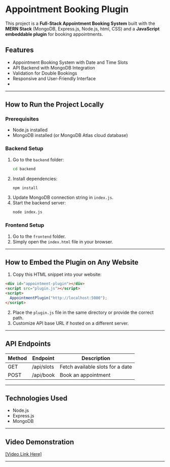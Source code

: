 # Appointment Booking Plugin

This project is a **Full-Stack Appointment Booking System** built with the **MERN Stack** (MongoDB, Express.js, Node.js, html, CSS) and a **JavaScript embeddable plugin** for booking appointments.

## Features
- Appointment Booking System with Date and Time Slots
- API Backend with MongoDB Integration
- Validation for Double Bookings
- Responsive and User-Friendly Interface
- 
---

## How to Run the Project Locally

### Prerequisites
- Node.js installed
- MongoDB installed (or MongoDB Atlas cloud database)

### Backend Setup
1. Go to the `backend` folder:
   ```bash
   cd backend
   ```
2. Install dependencies:
   ```bash
   npm install
   ```
3. Update MongoDB connection string in `index.js`.
4. Start the backend server:
   ```bash
   node index.js
   ```

### Frontend Setup
1. Go to the `frontend` folder.
2. Simply open the `index.html` file in your browser.

---

## How to Embed the Plugin on Any Website
1. Copy this HTML snippet into your website:

```html
<div id="appointment-plugin"></div>
<script src="plugin.js"></script>
<script>
  AppointmentPlugin("http://localhost:5000");
</script>
```

2. Place the `plugin.js` file in the same directory or provide the correct path.
3. Customize API base URL if hosted on a different server.

---

## API Endpoints
| Method | Endpoint            | Description          |
|--------|------------------|------------------|
| GET    | /api/slots        | Fetch available slots for a date |
| POST   | /api/book        | Book an appointment |

---

## Technologies Used
- Node.js
- Express.js
- MongoDB

---

## Video Demonstration
[[Video Link Here]](https://drive.google.com/file/d/1jpy5I0HwisY3BKzKkVxuBJmNd3fn8c6M/view?usp=sharing)

---
